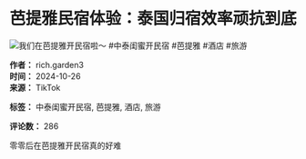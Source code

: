 # 芭提雅民宿体验：泰国归宿效率顽抗到底

![我们在芭提雅开民宿啦～ #中泰闺蜜开民宿 #芭提雅 #酒店 #旅游](https://p16-sign-sg.tiktokcdn.com/obj/tos-alisg-p-0037/oEZBBZxAzTBriS4IwUcFkAysEP1IAPiYdU2xY?lk3s=81f88b70&x-expires=1740222000&x-signature=nEI%2B%2BHjVwCr7RJIHgq%2Fv3x6YDgQ%3D&shp=81f88b70&shcp=-)

**作者：** rich.garden3  
**时间：** 2024-10-26  
**来源：** TikTok  

**标签：** 中泰闺蜜开民宿, 芭提雅, 酒店, 旅游  

**评论数：** 286  

零零后在芭提雅开民宿真的好难